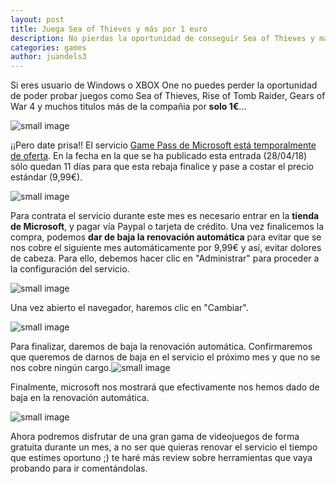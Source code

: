 ```yaml
---
layout: post
title: Juega Sea of Thieves y más por 1 euro
description: No pierdas la oportunidad de conseguir Sea of Thieves y más juegos por un euro
categories: games
author: juandels3
---
```



Si eres usuario de Windows o XBOX One no puedes perder la oportunidad de poder probar juegos como Sea of Thieves, Rise of Tomb Raider, Gears of War 4 y muchos titulos más de la compañia por **solo 1€**...

![small image]({{site.baseurl}}/images/sc1.png)

¡¡Pero date prisa!! El servicio [Game Pass de Microsoft está temporalmente de oferta](https://t.co/HqgqfpbKic). En la fecha en la que se ha publicado esta entrada (28/04/18) sólo quedan 11 días para que esta rebaja finalice y pase a costar el precio estándar (9,99€).

![small image]({{site.baseurl}}/images/sc2.png)

Para contrata el servicio durante este mes es necesario entrar en la **tienda de Microsoft**, y pagar vía Paypal o tarjeta de crédito. Una vez finalicemos la compra, podemos **dar de baja la renovación automática** para evitar que se nos cobre el siguiente mes automáticamente por 9,99€ y así, evitar dolores de cabeza. Para ello, debemos hacer clic en "Administrar" para proceder a la configuración del servicio.

![small image]({{site.baseurl}}/images/sc3.png)

Una vez abierto el navegador, haremos clic en "Cambiar".

![small image]({{site.baseurl}}/images/sc4.png)

Para finalizar, daremos de baja la renovación automática. Confirmaremos que queremos de darnos de baja en el servicio el próximo mes y que no se nos cobre ningún cargo.![small image]({{site.baseurl}}/images/sc5.png)

Finalmente, microsoft nos mostrará que efectivamente nos hemos dado de baja en la renovación automática.

![small image]({{site.baseurl}}/images/sc6.png)

Ahora podremos disfrutar de una gran gama de videojuegos de forma gratuita durante un mes, a no ser que quieras renovar el servicio el tiempo que estimes oportuno ;)
te haré más review sobre herramientas que vaya probando para ir comentándolas.